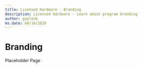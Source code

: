 ```yaml
---
title: Licensed Hardware - Branding
description: Licensed Hardware - Learn about program branding
author: gaylonb
ms.date: 04/16/2019
---
```


# Branding

Placeholder Page
